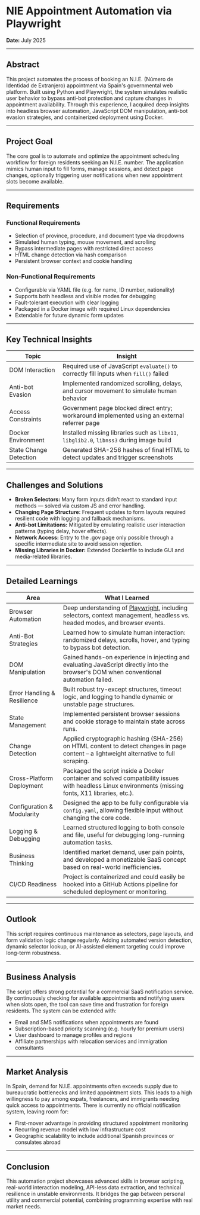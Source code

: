 # NIE Appointment Automation via Playwright
**Date:** July 2025

---

## Abstract

This project automates the process of booking an N.I.E. (Número de Identidad de Extranjero) appointment via Spain's governmental web platform. Built using Python and Playwright, the system simulates realistic user behavior to bypass anti-bot protection and capture changes in appointment availability. Through this experience, I acquired deep insights into headless browser automation, JavaScript DOM manipulation, anti-bot evasion strategies, and containerized deployment using Docker.

---

## Project Goal

The core goal is to automate and optimize the appointment scheduling workflow for foreign residents seeking an N.I.E. number. The application mimics human input to fill forms, manage sessions, and detect page changes, optionally triggering user notifications when new appointment slots become available.

---

## Requirements

### Functional Requirements

- Selection of province, procedure, and document type via dropdowns  
- Simulated human typing, mouse movement, and scrolling  
- Bypass intermediate pages with restricted direct access  
- HTML change detection via hash comparison  
- Persistent browser context and cookie handling  

### Non-Functional Requirements

- Configurable via YAML file (e.g. for name, ID number, nationality)  
- Supports both headless and visible modes for debugging  
- Fault-tolerant execution with clear logging  
- Packaged in a Docker image with required Linux dependencies  
- Extendable for future dynamic form updates  

---

## Key Technical Insights

| Topic            | Insight                                                                                      |
|------------------|----------------------------------------------------------------------------------------------|
| DOM Interaction  | Required use of JavaScript `evaluate()` to correctly fill inputs when `fill()` failed         |
| Anti-bot Evasion | Implemented randomized scrolling, delays, and cursor movement to simulate human behavior      |
| Access Constraints | Government page blocked direct entry; workaround implemented using an external referrer page |
| Docker Environment | Installed missing libraries such as `libx11`, `libglib2.0`, `libnss3` during image build     |
| State Change Detection | Generated SHA-256 hashes of final HTML to detect updates and trigger screenshots          |

---

## Challenges and Solutions

- **Broken Selectors:** Many form inputs didn’t react to standard input methods — solved via custom JS and error handling.  
- **Changing Page Structure:** Frequent updates to form layouts required resilient code with logging and fallback mechanisms.  
- **Anti-bot Limitations:** Mitigated by emulating realistic user interaction patterns (typing delay, hover effects).  
- **Network Access:** Entry to the .gov page only possible through a specific intermediate site to avoid session rejection.  
- **Missing Libraries in Docker:** Extended Dockerfile to include GUI and media-related libraries.  

---

## Detailed Learnings

| Area                 | What I Learned                                                                                       |
|----------------------|----------------------------------------------------------------------------------------------------|
| Browser Automation    | Deep understanding of [Playwright](https://playwright.dev), including selectors, context management, headless vs. headed modes, and browser events. |
| Anti-Bot Strategies   | Learned how to simulate human interaction: randomized delays, scrolls, hover, and typing to bypass bot detection. |
| DOM Manipulation      | Gained hands-on experience in injecting and evaluating JavaScript directly into the browser's DOM when conventional automation failed. |
| Error Handling & Resilience | Built robust try-except structures, timeout logic, and logging to handle dynamic or unstable page structures.           |
| State Management      | Implemented persistent browser sessions and cookie storage to maintain state across runs.           |
| Change Detection      | Applied cryptographic hashing (SHA-256) on HTML content to detect changes in page content – a lightweight alternative to full scraping. |
| Cross-Platform Deployment | Packaged the script inside a Docker container and solved compatibility issues with headless Linux environments (missing fonts, X11 libraries, etc.). |
| Configuration & Modularity | Designed the app to be fully configurable via `config.yaml`, allowing flexible input without changing the core code.         |
| Logging & Debugging   | Learned structured logging to both console and file, useful for debugging long-running automation tasks. |
| Business Thinking     | Identified market demand, user pain points, and developed a monetizable SaaS concept based on real-world inefficiencies. |
| CI/CD Readiness       | Project is containerized and could easily be hooked into a GitHub Actions pipeline for scheduled deployment or monitoring. |

---

## Outlook

This script requires continuous maintenance as selectors, page layouts, and form validation logic change regularly. Adding automated version detection, dynamic selector lookup, or AI-assisted element targeting could improve long-term robustness.

---

## Business Analysis

The script offers strong potential for a commercial SaaS notification service. By continuously checking for available appointments and notifying users when slots open, the tool can save time and frustration for foreign residents. The system can be extended with:

- Email and SMS notifications when appointments are found  
- Subscription-based priority scanning (e.g. hourly for premium users)  
- User dashboard to manage profiles and regions  
- Affiliate partnerships with relocation services and immigration consultants  

---

## Market Analysis

In Spain, demand for N.I.E. appointments often exceeds supply due to bureaucratic bottlenecks and limited appointment slots. This leads to a high willingness to pay among expats, freelancers, and immigrants needing quick access to appointments. There is currently no official notification system, leaving room for:

- First-mover advantage in providing structured appointment monitoring  
- Recurring revenue model with low infrastructure cost  
- Geographic scalability to include additional Spanish provinces or consulates abroad  

---

## Conclusion

This automation project showcases advanced skills in browser scripting, real-world interaction modeling, API-less data extraction, and technical resilience in unstable environments. It bridges the gap between personal utility and commercial potential, combining programming expertise with real market needs.



